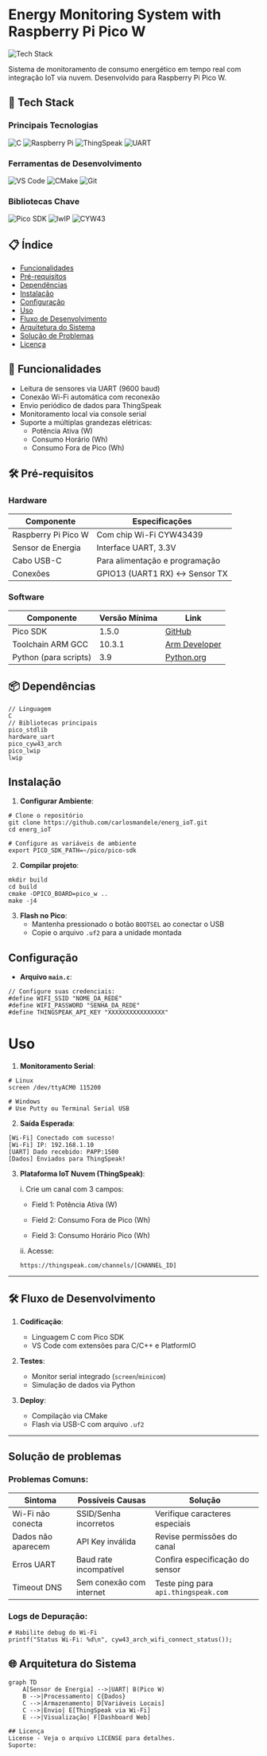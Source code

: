 # Energy Monitoring System with Raspberry Pi Pico W

![Tech Stack](https://img.shields.io/badge/tech_stack-C%20|%20Pico%20W%20|%20ThingSpeak%20|%20UART%20|%20lwIP-00979D?style=flat)

Sistema de monitoramento de consumo energético em tempo real com integração IoT via nuvem. Desenvolvido para Raspberry Pi Pico W.

## 🔧 Tech Stack
### Principais Tecnologias
![C](https://img.shields.io/badge/c-%2300599C.svg?style=for-the-badge&logo=c&logoColor=white)
![Raspberry Pi](https://img.shields.io/badge/Raspberry%20Pi%20Pico%20W-C51A4A?style=for-the-badge&logo=Raspberry-Pi&logoColor=white)
![ThingSpeak](https://img.shields.io/badge/ThingSpeak-00979D?style=for-the-badge&logo=thingspeak&logoColor=white)
![UART](https://img.shields.io/badge/Protocolo-UART-007ACC?style=for-the-badge)

### Ferramentas de Desenvolvimento
![VS Code](https://img.shields.io/badge/Editor-VS%20Code-007ACC?style=for-the-badge&logo=visual-studio-code)
![CMake](https://img.shields.io/badge/Build-CMake-064F8C?style=for-the-badge&logo=cmake)
![Git](https://img.shields.io/badge/Versionamento-Git-F05032?style=for-the-badge&logo=git)

### Bibliotecas Chave
![Pico SDK](https://img.shields.io/badge/SDK-Raspberry%20Pi%20Pico-FF3366?style=for-the-badge)
![lwIP](https://img.shields.io/badge/Network-lwIP-3A75BD?style=for-the-badge)
![CYW43](https://img.shields.io/badge/WiFi-CYW43%20Driver-00A98F?style=for-the-badge)



## 📋 Índice
- [Funcionalidades](#-funcionalidades)
- [Pré-requisitos](#-pré-requisitos)
- [Dependências](#-dependências)
- [Instalação](#-instalação)
- [Configuração](#-configuração)
- [Uso](#-uso)
- [Fluxo de Desenvolvimento](#-fluxo-de-desenvolvimento)
- [Arquitetura do Sistema](#-arquitetura-do-sistema)
- [Solução de Problemas](#-solução-de-problemas)
- [Licença](#-licença)

## 🚀 Funcionalidades
- Leitura de sensores via UART (9600 baud)
- Conexão Wi-Fi automática com reconexão
- Envio periódico de dados para ThingSpeak
- Monitoramento local via console serial
- Suporte a múltiplas grandezas elétricas:
  - Potência Ativa (W)
  - Consumo Horário (Wh)
  - Consumo Fora de Pico (Wh)

## 🛠 Pré-requisitos

### Hardware
| Componente               | Especificações                          |
|--------------------------|-----------------------------------------|
| Raspberry Pi Pico W      | Com chip Wi-Fi CYW43439                 |
| Sensor de Energia        | Interface UART, 3.3V                    |
| Cabo USB-C               | Para alimentação e programação          |
| Conexões                 | GPIO13 (UART1 RX) ↔ Sensor TX           |

### Software
| Componente               | Versão Mínima | Link                              |
|--------------------------|---------------|-----------------------------------|
| Pico SDK                 | 1.5.0         | [GitHub](https://github.com/raspberrypi/pico-sdk) |
| Toolchain ARM GCC        | 10.3.1        | [Arm Developer](https://developer.arm.com/) |
| Python (para scripts)    | 3.9           | [Python.org](https://www.python.org/) |

## 📦 Dependências

```
// Linguagem
C
// Bibliotecas principais
pico_stdlib
hardware_uart
pico_cyw43_arch
pico_lwip
lwip
```

## Instalação
1. **Configurar Ambiente**:

```
# Clone o repositório
git clone https://github.com/carlosmandele/energ_ioT.git
cd energ_ioT

# Configure as variáveis de ambiente
export PICO_SDK_PATH=~/pico/pico-sdk
```
2. **Compilar projeto**:

```
mkdir build
cd build
cmake -DPICO_BOARD=pico_w ..
make -j4
```
3. **Flash no Pico**:
   - Mantenha pressionado o botão `BOOTSEL` ao conectar o USB
   - Copie o arquivo `.uf2` para a unidade montada

## Configuração
- **Arquivo `main.c`**:

```
// Configure suas credenciais:
#define WIFI_SSID "NOME_DA_REDE"
#define WIFI_PASSWORD "SENHA_DA_REDE"
#define THINGSPEAK_API_KEY "XXXXXXXXXXXXXXXX"
```

# Uso

1. **Monitoramento Serial**:

```
# Linux
screen /dev/ttyACM0 115200

# Windows
# Use Putty ou Terminal Serial USB
```

2. **Saída Esperada**:

```
[Wi-Fi] Conectado com sucesso!
[Wi-Fi] IP: 192.168.1.10
[UART] Dado recebido: PAPP:1500
[Dados] Enviados para ThingSpeak!
```

3. **Plataforma IoT Nuvem (ThingSpeak)**:
   
   i. Crie um canal com 3 campos:
   
   - Field 1: Potência Ativa (W)

   - Field 2: Consumo Fora de Pico (Wh)

   - Field 3: Consumo Horário Pico (Wh)

   ii. Acesse:
   ```
   https://thingspeak.com/channels/[CHANNEL_ID]
   ```

---

## 🛠️ Fluxo de Desenvolvimento
1. **Codificação**:  
   - Linguagem C com Pico SDK  
   - VS Code com extensões para C/C++ e PlatformIO

2. **Testes**:  
   - Monitor serial integrado (`screen`/`minicom`)  
   - Simulação de dados via Python

3. **Deploy**:  
   - Compilação via CMake  
   - Flash via USB-C com arquivo `.uf2`
  
---
## Solução de problemas

### **Problemas Comuns**:
| Sintoma               | Possíveis Causas | Solução                              |
|--------------------------|---------------|-----------------------------------|
| Wi-Fi não conecta                 | SSID/Senha incorretos         | Verifique caracteres especiais |
| Dados não aparecem        | API Key inválida        | Revise permissões do canal |
| Erros UART    | Baud rate incompatível           | Confira especificação do sensor |
| Timeout DNS    | Sem conexão com internet           | Teste ping para `api.thingspeak.com` |

### **Logs de Depuração**:

```
# Habilite debug do Wi-Fi
printf("Status Wi-Fi: %d\n", cyw43_arch_wifi_connect_status());
```

## 🌐 Arquitetura do Sistema
```
graph TD
    A[Sensor de Energia] -->|UART| B(Pico W)
    B -->|Processamento| C{Dados}
    C -->|Armazenamento| D[Variáveis Locais]
    C -->|Envio| E[ThingSpeak via Wi-Fi]
    E -->|Visualização| F[Dashboard Web]

## Licença
License - Veja o arquivo LICENSE para detalhes.
Suporte:
